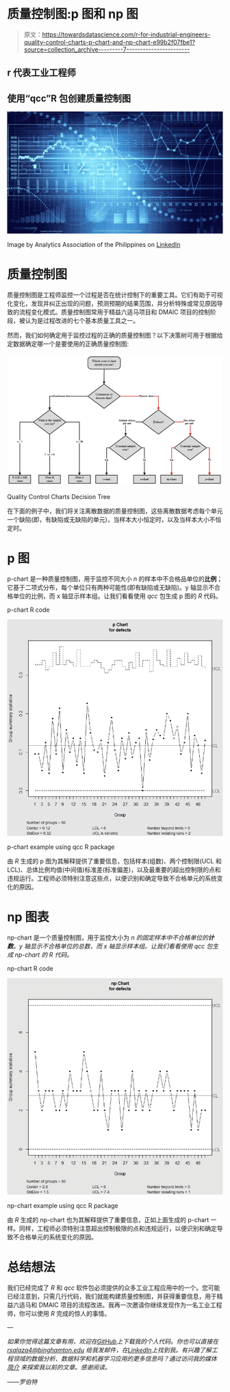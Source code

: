 # 质量控制图:p 图和 np 图

> 原文：<https://towardsdatascience.com/r-for-industrial-engineers-quality-control-charts-p-chart-and-np-chart-e99b2f07fbe1?source=collection_archive---------7----------------------->

## r 代表工业工程师

## 使用“qcc”R 包创建质量控制图

![](img/0a19c441fe9d0727007b4f819151cdb3.png)

Image by Analytics Association of the Philippines on [LinkedIn](https://www.linkedin.com/company/analytics-association-of-the-philippines/)

# 质量控制图

质量控制图是工程师监控一个过程是否在统计控制下的重要工具。它们有助于可视化变化，发现并纠正出现的问题，预测预期的结果范围，并分析特殊或常见原因导致的流程变化模式。质量控制图常用于精益六适马项目和 DMAIC 项目的控制阶段，被认为是过程改进的七个基本质量工具之一。

然而，我们如何确定用于监控过程的正确的质量控制图？以下决策树可用于根据给定数据确定哪一个是要使用的正确质量控制图:

![](img/f50d0883739d885a4c50c671da98b3d3.png)

Quality Control Charts Decision Tree

在下面的例子中，我们将关注离散数据的质量控制图，这些离散数据考虑每个单元一个缺陷(即，有缺陷或无缺陷的单元)，当样本大小恒定时，以及当样本大小不恒定时。

# p 图

p-chart 是一种质量控制图，用于监控不同大小 *n* 的样本中不合格品单位的**比例**；它基于二项式分布，每个单位只有两种可能性(即有缺陷或无缺陷)。y 轴显示不合格单位的比例，而 x 轴显示样本组。让我们看看使用 *qcc* 包生成 p 图的 *R* 代码。

p-chart R code

![](img/fe2f438e5be180fee12471cf0791b1e1.png)

p-chart example using qcc R package

由 *R* 生成的 p 图为其解释提供了重要信息，包括样本(组数)、两个控制限(UCL 和 LCL)、总体比例均值(中间值)标准差(标准偏差)，以及最重要的超出控制限的点和违规运行。工程师必须特别注意这些点，以便识别和确定导致不合格单元的系统变化的原因。

# np 图表

np-chart 是一个质量控制图，用于监控大小为 *n 的固定样本中不合格单位的**计数**。y 轴显示不合格单位的总数，而 x 轴显示样本组。让我们看看使用 *qcc* 包生成 np-chart 的 *R* 代码。*

np-chart R code

![](img/41666f954a9f7b0e32e891a878b19769.png)

np-chart example using qcc R package

由 *R* 生成的 np-chart 也为其解释提供了重要信息，正如上面生成的 p-chart 一样。同样，工程师必须特别注意超出控制极限的点和违规运行，以便识别和确定导致不合格单元的系统变化的原因。

# 总结想法

我们已经完成了 *R* 和 *qcc* 软件包必须提供的众多工业工程应用中的一个。您可能已经注意到，只需几行代码，我们就能构建质量控制图，并获得重要信息，用于精益六适马和 DMAIC 项目的流程改进。我再一次邀请你继续发现作为一名工业工程师，你可以使用 *R* 完成的惊人的事情。

*—*

*如果你觉得这篇文章有用，欢迎在*[*GitHub*](https://github.com/rsalaza4/R-for-industrial-engineering/tree/master/Quality%20Control%20Charts)*上下载我的个人代码。你也可以直接在 rsalaza4@binghamton.edu 给我发邮件，在*[*LinkedIn*](https://www.linkedin.com/in/roberto-salazar-reyna/)*上找到我。有兴趣了解工程领域的数据分析、数据科学和机器学习应用的更多信息吗？通过访问我的媒体* [*简介*](https://robertosalazarr.medium.com/) *来探索我以前的文章。感谢阅读。*

*——罗伯特*